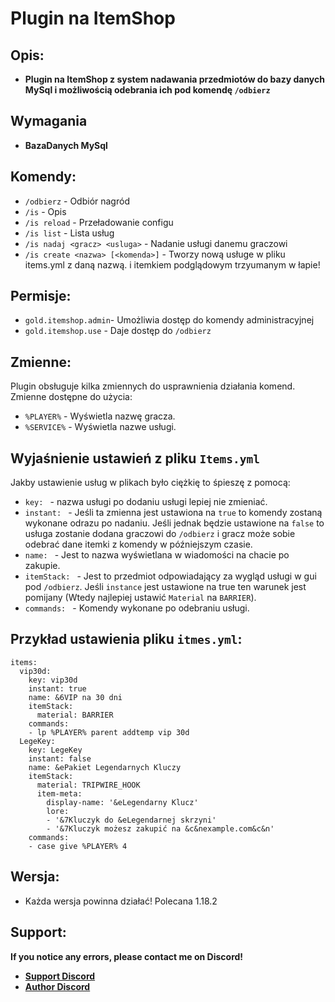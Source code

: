 # Plugin na ItemShop

**Opis:**
--------
- **Plugin na ItemShop z system nadawania przedmiotów do bazy danych MySql i możliwością odebrania ich pod komendę `/odbierz`**

**Wymagania**
--------
- **BazaDanych MySql**

**Komendy:**
--------
- `/odbierz` -  Odbiór nagród
- `/is` - Opis
- `/is reload` - Przeładowanie configu
- `/is list` - Lista usług
- `/is nadaj <gracz> <usluga>` - Nadanie usługi danemu graczowi
- `/is create <nazwa> [<komenda>]` - Tworzy nową usługe w pliku items.yml z daną nazwą. i itemkiem podglądowym trzyumanym w łapie!

**Permisje:**
--------
- `gold.itemshop.admin`- Umożliwia dostęp do komendy administracyjnej 
- `gold.itemshop.use` - Daje dostęp do `/odbierz`

**Zmienne:**
--------
Plugin obsługuje kilka zmiennych do usprawnienia działania komend. Zmienne dostępne do użycia:
- `%PLAYER%` - Wyświetla nazwę gracza.
- `%SERVICE%` - Wyświetla nazwe usługi.

**Wyjaśnienie ustawień z pliku `Items.yml`**
--------
Jakby ustawienie usług w plikach było ciężkię to śpieszę z pomocą:
- `key: ` - nazwa usługi po dodaniu usługi lepiej nie zmieniać.
- `instant: ` - Jeśli ta zmienna jest ustawiona na `true` to komendy zostaną wykonane odrazu po nadaniu. Jeśli jednak będzie ustawione na `false` to usługa zostanie dodana graczowi do `/odbierz` i gracz może sobie odebrać dane itemki z komendy w późniejszym czasie.
- `name: ` - Jest to nazwa wyświetlana w wiadomości na chacie po zakupie.
- `itemStack: ` - Jest to przedmiot odpowiadający za wygląd usługi w gui pod `/odbierz`. Jeśli `instance` jest ustawione na true ten warunek jest pomijany (Wtedy najlepiej ustawić `Material` na `BARRIER`).
- `commands: ` - Komendy wykonane po odebraniu usługi.

**Przykład ustawienia pliku `itmes.yml`:**
--------
```
items:
  vip30d:
    key: vip30d
    instant: true
    name: &6VIP na 30 dni
    itemStack:
      material: BARRIER
    commands:
    - lp %PLAYER% parent addtemp vip 30d
  LegeKey:
    key: LegeKey
    instant: false
    name: &ePakiet Legendarnych Kluczy
    itemStack:
      material: TRIPWIRE_HOOK
      item-meta:
        display-name: '&eLegendarny Klucz'
        lore:
        - '&7Kluczyk do &eLegendarnej skrzyni'
        - '&7Kluczyk możesz zakupić na &c&nexample.com&c&n'
    commands:
    - case give %PLAYER% 4
```

**Wersja:**
--------
- Każda wersja powinna działać! Polecana 1.18.2

Support:
--------
**If you notice any errors, please contact me on Discord!**
- **[Support Discord](https://discord.gg/94qhBxDEv8)**
- **[Author Discord](https://discord.com/users/431183447667638272)**
